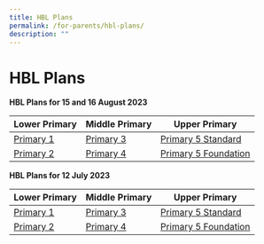 ```yaml
---
title: HBL Plans
permalink: /for-parents/hbl-plans/
description: ""
---
```

# **HBL Plans**

**HBL Plans for 15 and 16 August 2023**


| Lower Primary | Middle Primary | Upper Primary |
| -------- | -------- | -------- |
| [Primary 1](/files/HBL%20Plans/15%20and%2016%20Aug%202023/p1_cps__hbl%20plan_15&16_aug.pdf) | [Primary 3](/files/HBL%20Plans/15%20and%2016%20Aug%202023/p3_cps__hbl%20plan_15&16_aug.pdf)  |[Primary 5 Standard](/files/HBL%20Plans/15%20and%2016%20Aug%202023/p5%20std_cps__hbl%20plan_15&16_aug.pdf)  |
| [Primary 2](/files/HBL%20Plans/15%20and%2016%20Aug%202023/p2_cps__hbl%20plan_15&16_aug.pdf) | [Primary 4](/files/HBL%20Plans/15%20and%2016%20Aug%202023/p4_cps__hbl%20plan_15&16_aug.pdf)    | [Primary 5 Foundation](/files/HBL%20Plans/15%20and%2016%20Aug%202023/p5%20fdn_cps__hbl%20plan_15&16_aug.pdf)   |



**HBL Plans for 12 July 2023**



| Lower Primary | Middle Primary | Upper Primary |
| -------- | -------- | -------- |
| [Primary 1](/files/HBL%20Plans/12%20Jul%202023/p1_cps__hbl%20day_plan_12%20july.pdf)  | [Primary 3](/files/HBL%20Plans/12%20Jul%202023/p3_cps__hbl%20day_plan_12%20july.pdf)     | [Primary 5 Standard](/files/HBL%20Plans/12%20Jul%202023/p5%20std_cps__hbl%20day_plan_12%20july.pdf)     |
| [Primary 2](/files/HBL%20Plans/12%20Jul%202023/p2_cps__hbl%20day_plan_12%20july.pdf)     | [Primary 4](/files/HBL%20Plans/12%20Jul%202023/p4_cps__hbl%20day_plan_12%20july.pdf)     | [Primary 5 Foundation](/files/HBL%20Plans/12%20Jul%202023/p5%20fdn_cps__hbl%20day_plan_12%20july.pdf)     |